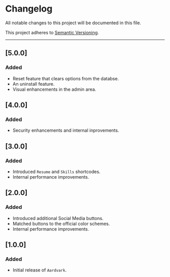 # Changelog

All notable changes to this project will be documented in this file.

This project adheres to [Semantic Versioning](https://semver.org/).

---

## [5.0.0]
### Added
- Reset feature that clears options from the databse.
- An uninstall feature.
- Visual enhancements in the admin area.

## [4.0.0]
### Added
- Security enhancements and internal inprovements.

## [3.0.0]
### Added
- Introduced `Resume` and `Skills` shortcodes.
- Internal performance improvements.

## [2.0.0]
### Added
- Introduced additional Social Media buttons.
- Matched buttons to the official color schemes.
- Internal performance improvements.

## [1.0.0]
### Added
- Initial release of `Aardvark`.

